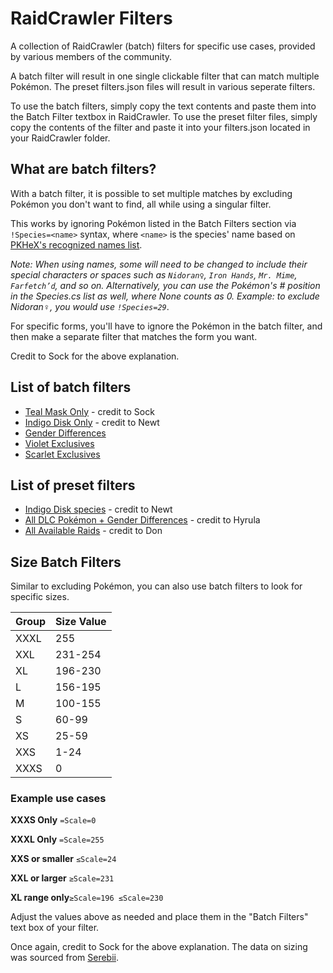 
# RaidCrawler Filters

A collection of RaidCrawler (batch) filters for specific use cases, provided by various members of the community.

A batch filter will result in one single clickable filter that can match multiple Pokémon. The preset filters.json files will result in various seperate filters.

To use the batch filters, simply copy the text contents and paste them into the Batch Filter textbox in RaidCrawler. To use the preset filter files, simply copy the contents of the filter and paste it into your filters.json located in your RaidCrawler folder.
## What are batch filters?

With a batch filter, it is possible to set multiple matches by excluding Pokémon you don't want to find, all while using a singular filter.

This works by ignoring Pokémon listed in the Batch Filters section via `!Species=<name>` syntax, where `<name>` is the species' name based on [PKHeX's recognized names list](<https://github.com/kwsch/PKHeX/blob/master/PKHeX.Core/Game/Enums/Species.cs>).

*Note: When using names, some will need to be changed to include their special characters or spaces such as `Nidoran♀`, `Iron Hands`, `Mr. Mime`, `Farfetch’d`, and so on.*
*Alternatively, you can use the Pokémon's # position in the Species.cs list as well, where None counts as 0. Example: to exclude Nidoran♀, you would use `!Species=29`*.

For specific forms, you'll have to ignore the Pokémon in the batch filter, and then make a separate filter that matches the form you want. 

Credit to Sock for the above explanation.

## List of batch filters

- [Teal Mask Only](https://pastebin.com/XTL8vhMG) - credit to Sock
- [Indigo Disk Only](https://github.com/ilihasj/rcfilters/blob/a8d14204b021cbdc5152e52e3fdfc4d62d15ab6f/Blueberry_Filter.txt) - credit to Newt
- [Gender Differences](https://github.com/ilihasj/rcfilters/blob/a8d14204b021cbdc5152e52e3fdfc4d62d15ab6f/Gender_Differences.txt)
- [Violet Exclusives](https://github.com/ilihasj/rcfilters/blob/a8d14204b021cbdc5152e52e3fdfc4d62d15ab6f/Violet_Exclusives.txt)
- [Scarlet Exclusives](https://github.com/ilihasj/rcfilters/blob/a8d14204b021cbdc5152e52e3fdfc4d62d15ab6f/Scarlet_Exclusives.txt)

## List of preset filters

- [Indigo Disk species](https://github.com/ilihasj/rcfilters/blob/a8d14204b021cbdc5152e52e3fdfc4d62d15ab6f/Indigo_Disk.json) - credit to Newt
- [All DLC Pokémon + Gender Differences](https://github.com/ilihasj/rcfilters/blob/a8d14204b021cbdc5152e52e3fdfc4d62d15ab6f/DLC_Gender.json) - credit to Hyrula
- [All Available Raids](https://github.com/ilihasj/rcfilters/blob/a8d14204b021cbdc5152e52e3fdfc4d62d15ab6f/All_Raids.json) - credit to Don

## Size Batch Filters

Similar to excluding Pokémon, you can also use batch filters to look for specific sizes.

|Group  |  Size Value 
--------|---------- 
XXXL |   255  
XXL  |  231-254
XL    |    196-230
L      |  156-195
M       | 100-155
S      |  60-99
XS     |   25-59
XXS  | 1-24
XXXS   | 0

### Example use cases

**XXXS Only**
`=Scale=0`

**XXXL Only** `=Scale=255`

**XXS or smaller**
`≤Scale=24`

**XXL or larger**
`≥Scale=231`

**XL range only**```≥Scale=196 ≤Scale=230```

Adjust the values above as needed and place them in the "Batch Filters" text box of your filter.

Once again, credit to Sock for the above explanation. The data on sizing was sourced from [Serebii](https://www.serebii.net/scarletviolet/size.shtml). 

